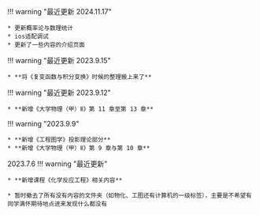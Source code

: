 !!! warning "最近更新 2024.11.17"

    * 更新概率论与数理统计
    * ios适配调试
    * 更新了一些内容的介绍页面

!!! warning "最近更新 2023.9.15"

    * **将《复变函数与积分变换》时候的整理搬上来了**

!!! warning "最近更新 2023.9.12"

    * **新增《大学物理（甲）Ⅱ》第 11 章至第 13 章**

!!! warning "2023.9.9"

    * **新增《工程图学》投影理论部分**
    * **新增《大学物理（甲）Ⅱ》第 9 章与第 10 章**

2023.7.6
!!! warning "最近更新"

    * **新增课程《化学反应工程》相关内容**

    * 暂时撤去了所有没有内容的文件夹（如物化、工图还有计算机的一级标签），主要是不希望有同学满怀期待地点进来发现什么都没有